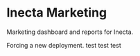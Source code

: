# Inecta Marketing

Marketing dashboard and reports for Inecta.

<!-- Deployment trigger: Glass morphism theme with JSX fixes complete - 2024 -->

<!-- Last updated: 2025-08-26 - Clean dependencies, no @tremor/react -->
<!-- Deployment refresh: 2025-09-16 - Natural language search with corrected server implementation deployed -->
Forcing a new deployment.
test
test
test
